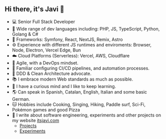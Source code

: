 ## Hi there, it's Javi 👋

- 💻 Senior Full Stack Developer
- 🌈 Wide range of dev languages including: PHP, JS, TypeScript, Python, Golang & C#
- 🧩 Frameworks: Symfony, React, NextJS, Remix, Astro
- ⚙️ Experience with different JS runtimes and enviroments: Browser, Node, Electron, Vercel Edge, Bun
- ☁️ Cloud Platforms (Serverless): Vercel, AWS, Cloudflare
- 🔁 Agile, with a DevOps mindset.
- 🔀 Familiar configuring CI/CD pipelines, and automation processes.
- 🧱 DDD & Clean Architecture advocate.
- 📚 I embrace modern Web standards as much as possible.
- 🔬 I have a curious mind and I like to keep learning.
- 🌎 Can speak in Spanish, Catalan, English, Italian and some basic German.
- 🐱 Hobbies include Cooking, Singing, Hiking, Paddle surf, Sci-Fi, Pokémon games and good Pizza
- 📝 I write about software engineering, experiments and other projects on my website [itsjavi.com](https:/itsjavi.com)
  - [Projects](https://itsjavi.com/projects)
  - [Experiments](https://itsjavi.com/experiments)
